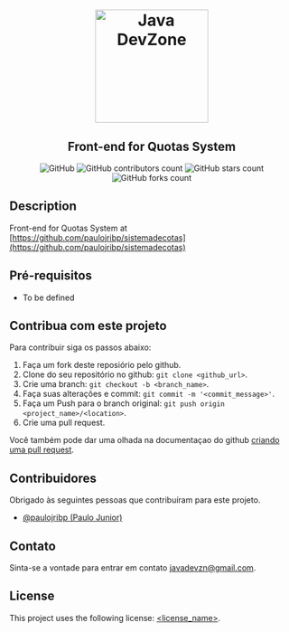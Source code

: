 <h1 align="center">
    <img alt="Java DevZone" src="https://images-ext-1.discordapp.net/external/aPHCjuIeNxdUR5iRYu63gLvZYwx7acahDQrLNJt8JZc/https/static-cdn.jtvnw.net/jtv_user_pictures/8788e662-173a-4de6-b4fd-5cc534361c4d-profile_image-300x300.png" width="200px" />
</h1>

<h2 align="center">
    Front-end for Quotas System
</h2>

<!--- Melhore ou adicione mais pelo link https://shields.io --->
<p align="center">
<img alt="GitHub " src="https://img.shields.io/github/license/Java-DevZone/cotas-frontend?color=d42a2a&style=for-the-badge">

<img alt="GitHub contributors count" src="https://img.shields.io/github/contributors/Java-DevZone/cotas-frontend?style=for-the-badge&color=d42a2a">

<img alt="GitHub stars count" src="https://img.shields.io/github/stars/Java-DevZone/cotas-frontend?style=for-the-badge&color=d42a2a">

<img alt="GitHub forks count" src="https://img.shields.io/github/forks/Java-DevZone/cotas-frontend?style=for-the-badge&color=d42a2a">

</p>

## Description
Front-end for Quotas System at [https://github.com/paulojribp/sistemadecotas](https://github.com/paulojribp/sistemadecotas)

## Pré-requisitos
- To be defined


## Contribua com este projeto
<!--- If your README is long or you have some specific process or steps you want contributors to follow, consider creating a separate CONTRIBUTING.md file--->
Para contribuir siga os passos abaixo:

1. Faça um fork deste reposiório pelo github.
2. Clone do seu repositório no github: `git clone <github_url>`.
3. Crie uma branch: `git checkout -b <branch_name>`.
4. Faça suas alterações e commit: `git commit -m '<commit_message>'`.
5. Faça um Push para o branch original: `git push origin <project_name>/<location>`.
6. Crie uma pull request.

Você também pode dar uma olhada na documentaçao do github [criando uma pull request](https://help.github.com/en/github/collaborating-with-issues-and-pull-requests/creating-a-pull-request).

## Contribuidores

Obrigado às seguintes pessoas que contribuíram para este projeto.

* [@paulojribp (Paulo Junior)](https://github.com/paulojribp)


## Contato

Sinta-se a vontade para entrar em contato <javadevzn@gmail.com>.

## License
<!--- If you're not sure which open license to use see https://choosealicense.com/--->

This project uses the following license: [<license_name>](<link>).
